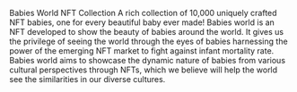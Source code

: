 Babies World NFT Collection
A rich collection of 10,000 uniquely crafted NFT babies, one for every beautiful baby ever made!
Babies world is an NFT developed to show the beauty of babies around the world. It gives us the privilege of seeing the world through the eyes of babies harnessing the power of the emerging NFT market to fight against infant mortality rate.
Babies world aims to showcase the dynamic nature of babies from various cultural perspectives through NFTs, which we believe will help the world see the similarities in our diverse cultures.
